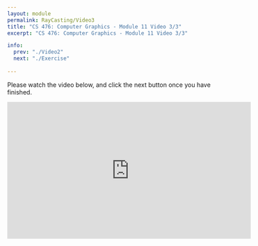```yaml
---
layout: module
permalink: RayCasting/Video3
title: "CS 476: Computer Graphics - Module 11 Video 3/3"
excerpt: "CS 476: Computer Graphics - Module 11 Video 3/3"

info:
  prev: "./Video2"
  next: "./Exercise"
  
---
```

Please watch the video below, and click the next button once you have finished.


<iframe width="560" height="315" src="https://www.youtube.com/embed/_hddscvFNmY" frameborder="0" allow="accelerometer; autoplay; clipboard-write; encrypted-media; gyroscope; picture-in-picture" allowfullscreen></iframe>

